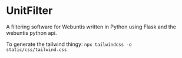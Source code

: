 # UnitFilter

A filtering software for Webuntis written in Python using Flask and the webuntis python api.

To generate the tailwind thingy: `npx tailwindcss -o static/css/tailwind.css`
